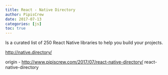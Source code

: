 ```yaml
---
title: React - Native Directory
author: PipisCrew
date: 2017-07-13
categories: [js]
toc: true
---
```


Is a curated list of 250 React Native libraries to help you build your projects.

http://native.directory/

origin - http://www.pipiscrew.com/2017/07/react-native-directory/ react-native-directory